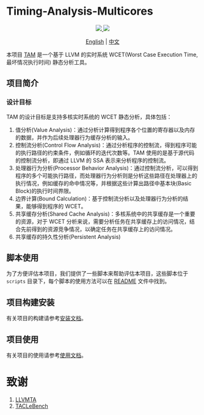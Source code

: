 # Timing-Analysis-Multicores

<p align="center">
    <a href="https://github.com/RTS-SYSU" rel="nofollow">
        <img src="https://img.shields.io/badge/RTS-SYSU-brightgreen.svg">
    </a>
    <a href="https://github.com/RTS-SYSU/llvmta" rel="nofollow">
        <img src="https://img.shields.io/badge/Multi_Core-WCET_Analysis-yellowgreen.svg">
    </a>
</p>

<p align="center">
    <a href="README.md">English</a> | <a href="README_zh.md">中文</a>
</p>

本项目 [TAM](https://github.com/RTS-SYSU/Timing-Analysis-Multicores) 是一个基于 LLVM 的实时系统 WCET(Worst Case Execution Time, 最坏情况执行时间) 静态分析工具。

## 项目简介

### 设计目标

TAM 的设计目标是支持多核实时系统的 WCET 静态分析，具体包括：

1. 值分析(Value Analysis)：通过分析计算得到程序各个位置的寄存器以及内存的数据，并作为后续处理器行为缓存分析的输入。
2. 控制流分析(Control Flow Analysis)：通过分析程序的控制流，得到程序可能的执行路径的约束条件，例如循环的迭代次数等。TAM 使用的是基于源代码的控制流分析，即通过 LLVM 的 SSA 表示来分析程序的控制流。
3. 处理器行为分析(Processor Behavior Analysis)：通过控制流分析，可以得到程序的多个可能执行路径，而处理器行为分析则是分析这些路径在处理器上的执行情况，例如缓存的命中情况等，并根据这些计算出路径中基本块(Basic Block)的执行时间界限。
4. 边界计算(Bound Calculation)：基于控制流分析以及处理器行为分析的结果，能够得到程序的 WCET。
5. 共享缓存分析(Shared Cache Analysis)：多核系统中的共享缓存是一个重要的资源，对于 WCET 分析来说，需要分析任务在共享缓存上的访问情况，结合先前得到的资源竞争情况，以确定任务在共享缓存上的访问情况。  
6. 共享缓存的持久性分析(Persistent Analysis)

## 脚本使用

为了方便评估本项目，我们提供了一些脚本来帮助评估本项目，这些脚本位于 `scripts` 目录下，每个脚本的使用方法可以在 [README](scripts/README.md) 文件中找到。

## 项目构建安装

有关项目的构建请参考[安装文档](docs/INSTALL.md)。

## 项目使用

有关项目的使用请参考[使用文档](docs/USAGE.md)。

# 致谢

1. [LLVMTA](https://gitlab.cs.uni-saarland.de/reineke/llvmta)
2. [TACLeBench](https://github.com/tacle/tacle-bench)